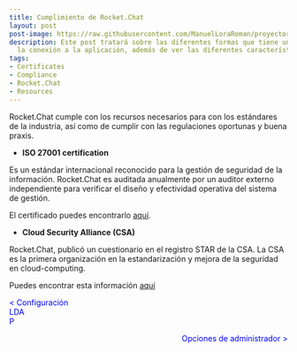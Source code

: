 ```yaml
---
title: Cumplimiento de Rocket.Chat
layout: post
post-image: https://raw.githubusercontent.com/ManuelLoraRoman/proyectorocketchat.github.io/main/assets/images/user.jpg
description: Este post tratará sobre las diferentes formas que tiene un usuario de realizar
  la conexión a la aplicación, además de ver las diferentes características de los usuarios.
tags:
- Certificates
- Compliance
- Rocket.Chat
- Resources
---
```


Rocket.Chat cumple con los recursos necesarios para con los estándares de la industria, así como
de cumplir con las regulaciones oportunas y buena praxis. 

* **ISO 27001 certification**

<div align="center"></div>

Es un estándar internacional reconocido para la gestión de seguridad de la información.
Rocket.Chat es auditada anualmente por un auditor externo independiente para verificar el diseño
y efectividad operativa del sistema de gestión.

El certificado puedes encontrarlo [aquí](https://firebasestorage.googleapis.com/v0/b/gitbook-28427.appspot.com/o/assets%2F-M418Ul0aSTwf2PYsyPW%2F-MDtXV36JZ1zcOI-4hhI%2F-MDtlBAVE2fi6vshtNJL%2FCertificate%202020.pdf?alt=media&token=f105048d-5843-405d-8b09-5b5b8fed9e7c).

* **Cloud Security Alliance (CSA)**

Rocket.Chat, publicó un cuestionario en el registro STAR de la CSA. La CSA es la primera organización 
en la estandarización y mejora de la seguridad en cloud-computing. 

Puedes encontrar esta información [aquí](https://cloudsecurityalliance.org/star/registry/rocket-chat)


<div>

 <span style="margin-right:980px;text-align:left;color:blue" onclick="document.location.href = 'ldap-post'; return false">< Configuración LDAP</span>

 <span style="margin-left:0px;float:right;color:blue" onclick="document.location.href = 'admin-post'; return false">Opciones de administrador ></span>

</div>

